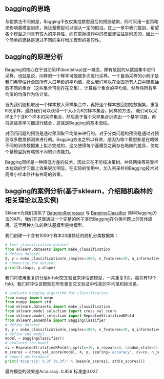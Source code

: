 ## bagging的思路

与投票法不同的是，Bagging不仅仅集成模型最后的预测结果，同时采用一定策略来影响基模型训练，保证基模型可以服从一定的假设。在上一章中我们提到，希望各个模型之间具有较大的差异性，而在实际操作中的模型却往往是同质的，因此一个简单的思路是通过不同的采样增加模型的差异性。

## bagging的原理分析

Bagging的核心在于自助采样(bootstrap)这一概念，即有放回的从数据集中进行采样，也就是说，同样的一个样本可能被多次进行采样。一个自助采样的小例子是我们希望估计全国所有人口年龄的平均值，那么我们可以在全国所有人口中随机抽取不同的集合（这些集合可能存在交集），计算每个集合的平均值，然后将所有平均值的均值作为估计值。

首先我们随机取出一个样本放入采样集合中，再把这个样本放回初始数据集，重复K次采样，最终我们可以获得一个大小为K的样本集合。同样的方法， 我们可以采样出T个含K个样本的采样集合，然后基于每个采样集合训练出一个基学习器，再将这些基学习器进行结合，这就是Bagging的基本流程。

对回归问题的预测是通过预测取平均值来进行的。对于分类问题的预测是通过对预测取多数票预测来进行的。Bagging方法之所以有效，是因为每个模型都是在略微不同的训练数据集上拟合完成的，这又使得每个基模型之间存在略微的差异，使每个基模型拥有略微不同的训练能力。

Bagging同样是一种降低方差的技术，因此它在不剪枝决策树、神经网络等易受样本扰动的学习器上效果更加明显。在实际的使用中，加入列采样的Bagging技术对高维小样本往往有神奇的效果。

## bagging的案例分析(基于sklearn，介绍随机森林的相关理论以及实例)

Sklearn为我们提供了 [BaggingRegressor](https://scikit-learn.org/stable/modules/generated/sklearn.ensemble.BaggingRegressor.html) 与 [BaggingClassifier](https://scikit-learn.org/stable/modules/generated/sklearn.ensemble.BaggingClassifier.html) 两种Bagging方法的API，我们在这里通过一个完整的例子演示Bagging在分类问题上的具体应用。这里两种方法的默认基模型是树模型。

我们创建一个含有1000个样本20维特征的随机分类数据集：

```python
# test classification dataset
from sklearn.datasets import make_classification
# define dataset
X, y = make_classification(n_samples=1000, n_features=20, n_informative=15, n_redundant=5, random_state=5)
# summarize the dataset
print(X.shape, y.shape)
```

我们将使用重复的分层k-fold交叉验证来评估该模型，一共重复3次，每次有10个fold。我们将评估该模型在所有重复交叉验证中性能的平均值和标准差。

```python
# evaluate bagging algorithm for classification
from numpy import mean
from numpy import std
from sklearn.datasets import make_classification
from sklearn.model_selection import cross_val_score
from sklearn.model_selection import RepeatedStratifiedKFold
from sklearn.ensemble import BaggingClassifier
# define dataset
X, y = make_classification(n_samples=1000, n_features=20, n_informative=15, n_redundant=5, random_state=5)
# define the model
model = BaggingClassifier()
# evaluate the model
cv = RepeatedStratifiedKFold(n_splits=10, n_repeats=3, random_state=1)
n_scores = cross_val_score(model, X, y, scoring='accuracy', cv=cv, n_jobs=-1, error_score='raise')
# report performance
print('Accuracy: %.3f (%.3f)' % (mean(n_scores), std(n_scores)))
```

最终模型的效果是Accuracy: 0.856 标准差0.037
